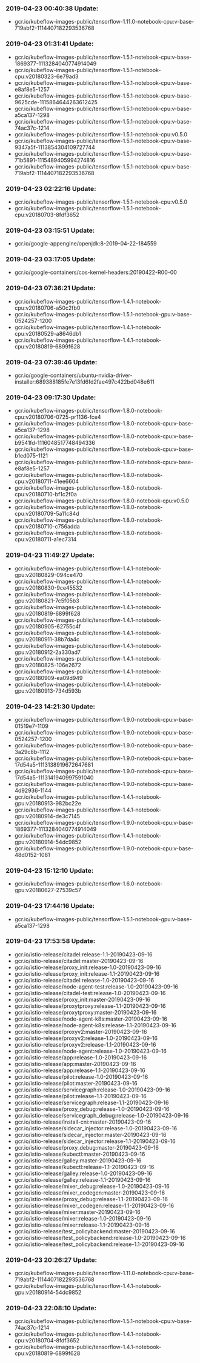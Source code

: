 ### 2019-04-23 00:40:38 Update:

- gcr.io/kubeflow-images-public/tensorflow-1.11.0-notebook-cpu:v-base-719abf2-1114407182293536768
### 2019-04-23 01:31:41 Update:

- gcr.io/kubeflow-images-public/tensorflow-1.5.1-notebook-cpu:v-base-1869377-1113284040774914049
- gcr.io/kubeflow-images-public/tensorflow-1.5.1-notebook-cpu:v20180323-6e79ad3
- gcr.io/kubeflow-images-public/tensorflow-1.5.1-notebook-cpu:v-base-e8af8e5-1257
- gcr.io/kubeflow-images-public/tensorflow-1.5.1-notebook-cpu:v-base-9625cde-1115864644263612425
- gcr.io/kubeflow-images-public/tensorflow-1.5.1-notebook-cpu:v-base-a5ca137-1298
- gcr.io/kubeflow-images-public/tensorflow-1.5.1-notebook-cpu:v-base-74ac37c-1214
- gcr.io/kubeflow-images-public/tensorflow-1.5.1-notebook-cpu:v0.5.0
- gcr.io/kubeflow-images-public/tensorflow-1.5.1-notebook-cpu:v-base-9347a5f-1113854304109727744
- gcr.io/kubeflow-images-public/tensorflow-1.5.1-notebook-cpu:v-base-71b5891-1115489405994274816
- gcr.io/kubeflow-images-public/tensorflow-1.5.1-notebook-cpu:v-base-719abf2-1114407182293536768
### 2019-04-23 02:22:16 Update:

- gcr.io/kubeflow-images-public/tensorflow-1.5.1-notebook-cpu:v0.5.0
- gcr.io/kubeflow-images-public/tensorflow-1.5.1-notebook-cpu:v20180703-8fdf3652
### 2019-04-23 03:15:51 Update:

- gcr.io/google-appengine/openjdk:8-2019-04-22-184559
### 2019-04-23 03:17:05 Update:

- gcr.io/google-containers/cos-kernel-headers:20190422-R00-00
### 2019-04-23 07:36:21 Update:

- gcr.io/kubeflow-images-public/tensorflow-1.4.1-notebook-cpu:v20180706-a50c2fb0
- gcr.io/kubeflow-images-public/tensorflow-1.5.1-notebook-gpu:v-base-0524257-1200
- gcr.io/kubeflow-images-public/tensorflow-1.4.1-notebook-cpu:v20180529-a8646db1
- gcr.io/kubeflow-images-public/tensorflow-1.4.1-notebook-cpu:v20180819-6899f628
### 2019-04-23 07:39:46 Update:

- gcr.io/google-containers/ubuntu-nvidia-driver-installer:689388185fe7e13fd6fd2fae497c422bd048e611
### 2019-04-23 09:17:30 Update:

- gcr.io/kubeflow-images-public/tensorflow-1.8.0-notebook-cpu:v20180706-0725-pr1136-fce4
- gcr.io/kubeflow-images-public/tensorflow-1.8.0-notebook-cpu:v-base-a5ca137-1298
- gcr.io/kubeflow-images-public/tensorflow-1.8.0-notebook-cpu:v-base-b9541fd-1116048517748494336
- gcr.io/kubeflow-images-public/tensorflow-1.8.0-notebook-cpu:v-base-b1ed075-1121
- gcr.io/kubeflow-images-public/tensorflow-1.8.0-notebook-cpu:v-base-e8af8e5-1257
- gcr.io/kubeflow-images-public/tensorflow-1.8.0-notebook-cpu:v20180711-41ee6604
- gcr.io/kubeflow-images-public/tensorflow-1.8.0-notebook-cpu:v20180710-bf1c2f0a
- gcr.io/kubeflow-images-public/tensorflow-1.8.0-notebook-cpu:v0.5.0
- gcr.io/kubeflow-images-public/tensorflow-1.8.0-notebook-cpu:v20180709-5a11c84d
- gcr.io/kubeflow-images-public/tensorflow-1.8.0-notebook-cpu:v20180710-c756adda
- gcr.io/kubeflow-images-public/tensorflow-1.8.0-notebook-cpu:v20180711-a1ec7314
### 2019-04-23 11:49:27 Update:

- gcr.io/kubeflow-images-public/tensorflow-1.4.1-notebook-gpu:v20180829-094ce470
- gcr.io/kubeflow-images-public/tensorflow-1.4.1-notebook-gpu:v20180830-9ce45532
- gcr.io/kubeflow-images-public/tensorflow-1.4.1-notebook-gpu:v20180821-7c5f05b3
- gcr.io/kubeflow-images-public/tensorflow-1.4.1-notebook-gpu:v20180819-6899f628
- gcr.io/kubeflow-images-public/tensorflow-1.4.1-notebook-gpu:v20180905-62755c4f
- gcr.io/kubeflow-images-public/tensorflow-1.4.1-notebook-gpu:v20180911-38b7da4c
- gcr.io/kubeflow-images-public/tensorflow-1.4.1-notebook-gpu:v20180912-2a330ad7
- gcr.io/kubeflow-images-public/tensorflow-1.4.1-notebook-gpu:v20180825-106e2672
- gcr.io/kubeflow-images-public/tensorflow-1.4.1-notebook-gpu:v20180909-ea09d949
- gcr.io/kubeflow-images-public/tensorflow-1.4.1-notebook-gpu:v20180913-734d593b
### 2019-04-23 14:21:30 Update:

- gcr.io/kubeflow-images-public/tensorflow-1.9.0-notebook-cpu:v-base-01519e7-1109
- gcr.io/kubeflow-images-public/tensorflow-1.9.0-notebook-cpu:v-base-0524257-1200
- gcr.io/kubeflow-images-public/tensorflow-1.9.0-notebook-cpu:v-base-3a29c8b-1112
- gcr.io/kubeflow-images-public/tensorflow-1.9.0-notebook-cpu:v-base-17d54a5-1113138919672647681
- gcr.io/kubeflow-images-public/tensorflow-1.9.0-notebook-cpu:v-base-17d54a5-1113141940997591040
- gcr.io/kubeflow-images-public/tensorflow-1.9.0-notebook-cpu:v-base-4d92936-1144
- gcr.io/kubeflow-images-public/tensorflow-1.4.1-notebook-gpu:v20180913-982bc22e
- gcr.io/kubeflow-images-public/tensorflow-1.4.1-notebook-gpu:v20180914-de3c7145
- gcr.io/kubeflow-images-public/tensorflow-1.9.0-notebook-cpu:v-base-1869377-1113284040774914049
- gcr.io/kubeflow-images-public/tensorflow-1.4.1-notebook-gpu:v20180914-54dc9852
- gcr.io/kubeflow-images-public/tensorflow-1.9.0-notebook-cpu:v-base-48d0152-1081
### 2019-04-23 15:12:10 Update:

- gcr.io/kubeflow-images-public/tensorflow-1.6.0-notebook-gpu:v20180627-27539c57
### 2019-04-23 17:44:16 Update:

- gcr.io/kubeflow-images-public/tensorflow-1.5.1-notebook-gpu:v-base-a5ca137-1298
### 2019-04-23 17:53:58 Update:

- gcr.io/istio-release/citadel:release-1.1-20190423-09-16
- gcr.io/istio-release/citadel:master-20190423-09-16
- gcr.io/istio-release/proxy_init:release-1.0-20190423-09-16
- gcr.io/istio-release/proxy_init:release-1.1-20190423-09-16
- gcr.io/istio-release/citadel:release-1.0-20190423-09-16
- gcr.io/istio-release/node-agent-test:release-1.0-20190423-09-16
- gcr.io/istio-release/citadel-test:release-1.0-20190423-09-16
- gcr.io/istio-release/proxy_init:master-20190423-09-16
- gcr.io/istio-release/proxytproxy:release-1.1-20190423-09-16
- gcr.io/istio-release/proxytproxy:master-20190423-09-16
- gcr.io/istio-release/node-agent-k8s:master-20190423-09-16
- gcr.io/istio-release/node-agent-k8s:release-1.1-20190423-09-16
- gcr.io/istio-release/proxyv2:master-20190423-09-16
- gcr.io/istio-release/proxyv2:release-1.0-20190423-09-16
- gcr.io/istio-release/proxyv2:release-1.1-20190423-09-16
- gcr.io/istio-release/node-agent:release-1.0-20190423-09-16
- gcr.io/istio-release/app:release-1.0-20190423-09-16
- gcr.io/istio-release/app:master-20190423-09-16
- gcr.io/istio-release/app:release-1.1-20190423-09-16
- gcr.io/istio-release/pilot:release-1.0-20190423-09-16
- gcr.io/istio-release/pilot:master-20190423-09-16
- gcr.io/istio-release/servicegraph:release-1.0-20190423-09-16
- gcr.io/istio-release/pilot:release-1.1-20190423-09-16
- gcr.io/istio-release/servicegraph:release-1.1-20190423-09-16
- gcr.io/istio-release/proxy_debug:release-1.0-20190423-09-16
- gcr.io/istio-release/servicegraph_debug:release-1.0-20190423-09-16
- gcr.io/istio-release/install-cni:master-20190423-09-16
- gcr.io/istio-release/sidecar_injector:release-1.0-20190423-09-16
- gcr.io/istio-release/sidecar_injector:master-20190423-09-16
- gcr.io/istio-release/sidecar_injector:release-1.1-20190423-09-16
- gcr.io/istio-release/proxy_debug:master-20190423-09-16
- gcr.io/istio-release/kubectl:master-20190423-09-16
- gcr.io/istio-release/galley:master-20190423-09-16
- gcr.io/istio-release/kubectl:release-1.1-20190423-09-16
- gcr.io/istio-release/galley:release-1.0-20190423-09-16
- gcr.io/istio-release/galley:release-1.1-20190423-09-16
- gcr.io/istio-release/mixer_debug:release-1.0-20190423-09-16
- gcr.io/istio-release/mixer_codegen:master-20190423-09-16
- gcr.io/istio-release/proxy_debug:release-1.1-20190423-09-16
- gcr.io/istio-release/mixer_codegen:release-1.1-20190423-09-16
- gcr.io/istio-release/mixer:master-20190423-09-16
- gcr.io/istio-release/mixer:release-1.0-20190423-09-16
- gcr.io/istio-release/mixer:release-1.1-20190423-09-16
- gcr.io/istio-release/test_policybackend:master-20190423-09-16
- gcr.io/istio-release/test_policybackend:release-1.0-20190423-09-16
- gcr.io/istio-release/test_policybackend:release-1.1-20190423-09-16
### 2019-04-23 20:26:27 Update:

- gcr.io/kubeflow-images-public/tensorflow-1.11.0-notebook-cpu:v-base-719abf2-1114407182293536768
- gcr.io/kubeflow-images-public/tensorflow-1.4.1-notebook-gpu:v20180914-54dc9852
### 2019-04-23 22:08:10 Update:

- gcr.io/kubeflow-images-public/tensorflow-1.5.1-notebook-cpu:v-base-74ac37c-1214
- gcr.io/kubeflow-images-public/tensorflow-1.4.1-notebook-cpu:v20180704-8fdf3652
- gcr.io/kubeflow-images-public/tensorflow-1.4.1-notebook-cpu:v20180819-6899f628
